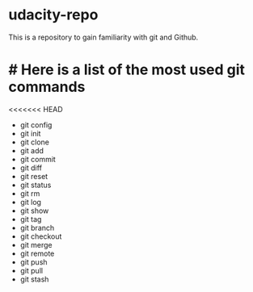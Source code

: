 # udacity-repo
This is a repository to gain familiarity with git and Github.

# # Here is a list of the most used git commands

<<<<<<< HEAD
* git config
* git init
* git clone
* git add
* git commit
* git diff
* git reset
* git status
* git rm
* git log
* git show
* git tag
* git branch
* git checkout
* git merge
* git remote
* git push
* git pull
* git stash